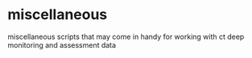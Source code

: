 # miscellaneous
miscellaneous scripts that may come in handy for working with ct deep monitoring and assessment data
